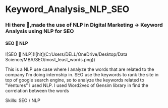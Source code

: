 # Keyword_Analysis_NLP_SEO

### Hi there 👋,made the use of NLP in Digital Marketing  ->  Keyword Analysis using NLP for SEO
#### SEO  🔗 NLP
![SEO  🔗 NLP](![hit](C:/Users/DELL/OneDrive/Desktop/Data Science/MBA/SEO/most_least_words.png))

This is a NLP use case where I analyze the words that are related to the company I'm doing internship in. 
SEO use the keywords to rank the site in top of google search engine, so to analyze the keywords related to "Ventures" I used NLP.
I used Word2vec of Gensim library in find the correlation between the words

Skills: SEO / NLP

